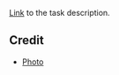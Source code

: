 [Link](https://learn.freecodecamp.org/responsive-web-design/responsive-web-design-projects/build-a-tribute-page) to the task description.
 
 ## Credit
 
 - [Photo](https://jooinn.com/walter-matthau-2.html)
